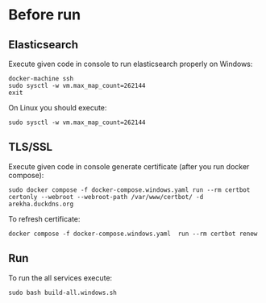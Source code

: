 # Before run

## Elasticsearch

Execute given code in console to run elasticsearch properly on Windows:

```console
docker-machine ssh
sudo sysctl -w vm.max_map_count=262144
exit
```

On Linux you should execute:

```console
sudo sysctl -w vm.max_map_count=262144
```

## TLS/SSL

Execute given code in console generate certificate (after you run docker compose):

```console
sudo docker compose -f docker-compose.windows.yaml run --rm certbot certonly --webroot --webroot-path /var/www/certbot/ -d arekha.duckdns.org
```

To refresh certificate:

```console
docker compose -f docker-compose.windows.yaml  run --rm certbot renew
```

## Run

To run the all services execute:

```console
sudo bash build-all.windows.sh
```
